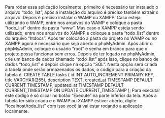 Para rodar essa aplicação localmente, primeiro é necessário ter instalado o arquivo “todo_list”, após a instalação do arquivo é preciso também extrair o arquivo. Depois é preciso instalar o WAMP ou XAMPP. Caso esteja utilizando o WAMP, entre nos arquivos do WAMP e coloque a pasta “todo_list” dentro da pasta “www”. Mas caso o XAMPP esteja sendo utilizado, entre nos arquivos do XAMPP e coloque a pasta “todo_list” dentro do arquivo “htdocs”. Após ter colocado a pasta do projeto no WAMP ou no XAMPP agora é necessário que seja aberto o phpMyAdmin. Após abrir o phpMyAdmin, coloque o usuário “root” e senha em branco para que o projeto possa funcionar sem erros. Depois de ter logado no phpMyAdmin, crie um banco de dados chamado “todo_list” após isso, clique no banco de dados “todo_list” e depois clique na opção “SQL”. Nesta opção será criada a tabela onde serão armazenados os dados, o código para a criação da tabela é:
CREATE TABLE tasks (
id INT AUTO_INCREMENT PRIMARY KEY,
title VARCHAR(255),
description TEXT,
created_at TIMESTAMP DEFAULT CURRENT_TIMESTAMP,
updated_at TIMESTAMP DEFAULT CURRENT_TIMESTAMP ON UPDATE
CURRENT_TIMESTAMP
);
Para executar este código é só clicar no botão “Execute” na parte inferior da tela.
Após a tabela ter sido criada e o WAMP ou XAMPP estiver aberto, digite “localhost/todo_list” com isso você já vai estar rodando a aplicação localmente.
